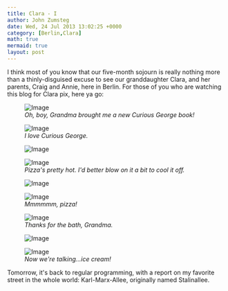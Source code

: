 ```yaml
---
title: Clara - I
author: John Zumsteg
date: Wed, 24 Jul 2013 13:02:25 +0000
category: [Berlin,Clara]
math: true
mermaid: true
layout: post
---
```

I think most of you know that our five-month sojourn is really nothing more than a thinly-disguised excuse to see our granddaughter Clara, and her parents, Craig and Annie, here in Berlin. For those of you who are watching this blog for Clara pix, here ya go:

<figure class = "landscape">
	<img src="{{ "/assets/images/2013/07/MG_7881.jpg" | prepend: site.baseurl | prepend: site.url }}" alt="Image" />
		<figcaption><em>Oh, boy, Grandma brought me a new Curious George book!</em></figcaption>
</figure>

<figure class = "landscape">
	<img src="{{ "/assets/images/2013/07/MG_7882.jpg" | prepend: site.baseurl | prepend: site.url }}" alt="Image" />
		<figcaption><em>I love Curious George.</em></figcaption>
</figure>

<figure class = "landscape">
	<img src="{{ "/assets/images/2013/07/MG_7887.jpg" | prepend: site.baseurl | prepend: site.url }}" alt="Image" />
		<figcaption><em></em></figcaption>
</figure>

<figure class = "landscape">
	<img src="{{ "/assets/images/2013/07/MG_7892.jpg" | prepend: site.baseurl | prepend:site.url }}" alt="Image" />
		<figcaption><em>Pizza's pretty hot. I'd better blow on it a bit to cool it off.</em></figcaption>
</figure>


<figure class = "landscape">
	<img src="{{ "/assets/images/2013/07/MG_7898.jpg" | prepend: site.baseurl | prepend: site.url }}" alt="Image" />
		<figcaption><em></em></figcaption>
</figure>
<figure class = "portrait">
	<img src="{{ "/assets/images/2013/07/MG_7903.jpg" | prepend: site.baseurl | prepend: site.url }}" alt="Image" />
		<figcaption><em>Mmmmmm, pizza!</em></figcaption>
</figure>
<figure class = "portrait">
	<img src="{{ "/assets/images/2013/07/MG_7929.jpg" | prepend: site.baseurl | prepend: site.url }}" alt="Image" />
		<figcaption><em>Thanks for the bath, Grandma.</em></figcaption>
</figure>

<figure class = "landscape">
	<img src="{{ "/assets/images/2013/07/MG_7929_7936.jpg" | prepend: site.baseurl | prepend: site.url }}" alt="Image" />
		<figcaption><em></em></figcaption>
</figure>

<figure class = "landscape">
	<img src="{{ "/assets/images/2013/07/MG_7937.jpg" | prepend: site.baseurl | prepend: site.url }}" alt="Image" />
		<figcaption><em>Now we're talking...ice cream!</em></figcaption>
</figure>

Tomorrow, it's back to regular programming, with a report on my favorite street in the whole world: Karl-Marx-Allee, originally named Stalinallee.
